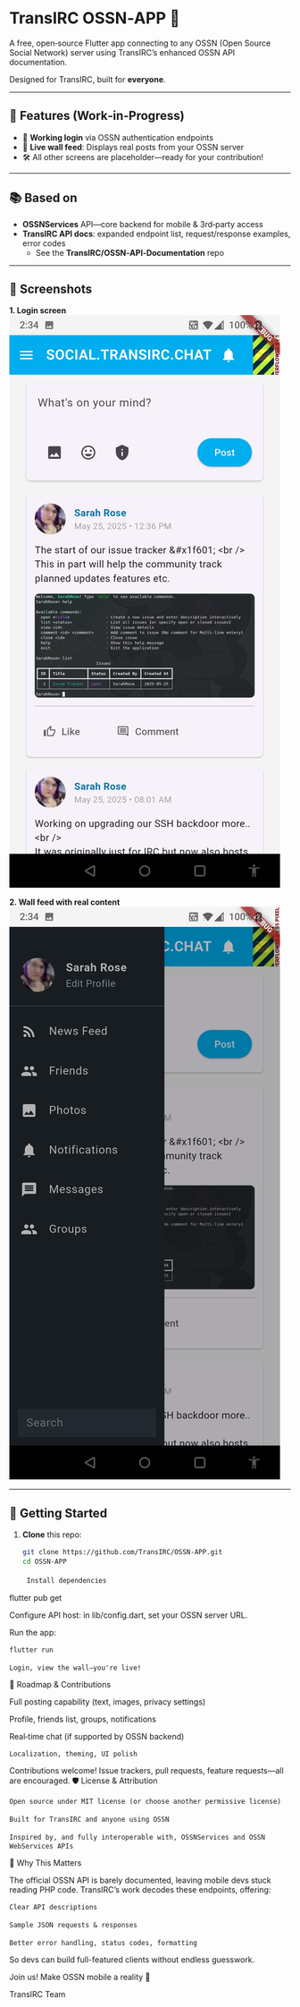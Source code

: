 # TransIRC OSSN‑APP 📱

A free, open‑source Flutter app connecting to any OSSN (Open Source Social Network) server using TransIRC’s enhanced OSSN API documentation.

Designed for TransIRC, built for **everyone**.

---

## 🚀 Features (Work‑in‑Progress)

- 🔐 **Working login** via OSSN authentication endpoints  
- 🧱 **Live wall feed**: Displays real posts from your OSSN server  
- 🛠️ All other screens are placeholder—ready for your contribution!

---

## 📚 Based on

- **OSSNServices** API—core backend for mobile & 3rd‑party access  
- **TransIRC API docs**: expanded endpoint list, request/response examples, error codes  
  - See the **TransIRC/OSSN‑API‑Documentation** repo  

---

## 📸 Screenshots

**1. Login screen**  
![Login](screenshots/1.jpg)

**2. Wall feed with real content**  
![Wall](screenshots/2.jpg)

---

## 🔧 Getting Started

1. **Clone** this repo:
   ```bash
   git clone https://github.com/TransIRC/OSSN-APP.git
   cd OSSN-APP

    Install dependencies

flutter pub get

Configure API host: in lib/config.dart, set your OSSN server URL.

Run the app:

    flutter run

    Login, view the wall—you're live!

🌱 Roadmap & Contributions

Full posting capability (text, images, privacy settings)

Profile, friends list, groups, notifications

Real‑time chat (if supported by OSSN backend)

    Localization, theming, UI polish

Contributions welcome! Issue trackers, pull requests, feature requests—all are encouraged.
🛡️ License & Attribution

    Open source under MIT license (or choose another permissive license)

    Built for TransIRC and anyone using OSSN

    Inspired by, and fully interoperable with, OSSNServices and OSSN WebServices APIs

🙏 Why This Matters

The official OSSN API is barely documented, leaving mobile devs stuck reading PHP code. TransIRC’s work decodes these endpoints, offering:

    Clear API descriptions

    Sample JSON requests & responses

    Better error handling, status codes, formatting

So devs can build full-featured clients without endless guesswork.

Join us! Make OSSN mobile a reality 💬

TransIRC Team


